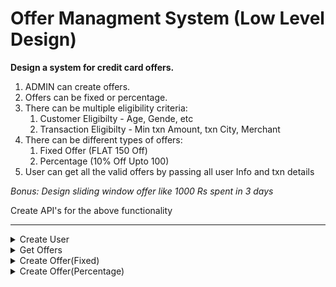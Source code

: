 # Offer Managment System (Low Level Design)

**Design a system for credit card offers.**

1. ADMIN can create offers.
2. Offers can be fixed or percentage.
3. There can be multiple eligibility criteria: 
      1. Customer Eligibilty - Age, Gende, etc
      1. Transaction Eligibilty - Min txn Amount, txn City, Merchant
4. There can be different types of offers:
      1. Fixed Offer (FLAT 150 Off)
      1. Percentage (10% Off Upto 100)      
5. User can get all the valid offers by passing all user Info and txn details

*Bonus: Design sliding window offer like 1000 Rs spent in 3 days*


Create API's for the above functionality

----------------------------------------------------------



<details>
      <summary> Create User </summary>

```
curl --location 'http://localhost:8000/create/user' \
--header 'Content-Type: application/json' \
--data '{
    "userName": "Arpit",
    "gender": "MALE",
    "dob": "1987-03-21"
}
```
</details>



<details>
      <summary>Get Offers</summary>

```
curl --location 'http://localhost:8000/get/offers' \
--header 'Content-Type: application/json' \
--data '{
  "uuid": "7022fbd0-9cc8-430e-9e6e-403e2ad3db0b",
  "transaction": {
    "merchantId": "LADOOS",
    "merchantName": "merchantName_0d79dacb946e",
    "transactionDate": "2023-12-16",
    "city": "BLR",
    "txnAmount": 10.00
  }
}'
```
</details>


<details>
      <summary>Create Offer(Fixed)</summary>

```
curl --location 'http://localhost:8000/create/offer' \
--header 'Content-Type: application/json' \
--data '{
  "offerAmount": 10,
  "customerEligibilty": {
    "minAge": 10,
    "gender": "MALE",
    "weekGMV": 50
  },
  "transactionEligibilty": {
    "minTransaction": 20,
    "eligibleCities": [
      "BLR"
    ],
    "eligibleMerchants": [
      "RAMESHWARAM_CAFE"
    ]
  },
  "type": "FIXED"
}'
```
</details>


<details>
      <summary>Create Offer(Percentage)</summary>

```
curl --location 'http://localhost:8000/create/offer' \
--header 'Content-Type: application/json' \
--data '{
  "percentage": 10,
  "offerLimit": 100,
  "customerEligibilty": {
    "minAge": 0,
    "gender": "MALE",
    "weekGMV": 20
  },
  "transactionEligibilty": {
    "minTransaction": 0,
    "eligibleCities": [
      "BLR"
    ],
    "eligibleMerchants": [
      "RAMESHWARAM_CAFE"
    ]
  },
  "type": "PERCENTAGE"
}'
```
</details>




